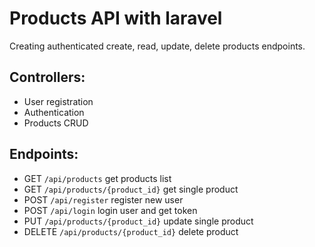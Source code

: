 # Products API with laravel
Creating authenticated create, read, update, delete products endpoints.

## Controllers:

- User registration
- Authentication
- Products CRUD

## Endpoints:

- GET `/api/products` get products list
- GET `/api/products/{product_id}` get single product
- POST `/api/register` register new user
- POST `/api/login` login user and get token
- PUT `/api/products/{product_id}` update single product
- DELETE `/api/products/{product_id}` delete product
